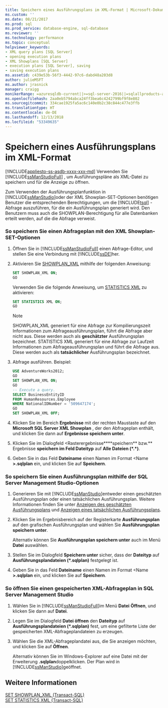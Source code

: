 ```yaml
---
title: Speichern eines Ausführungsplans im XML-Format | Microsoft-Dokumentation
ms.custom: ''
ms.date: 08/21/2017
ms.prod: sql
ms.prod_service: database-engine, sql-database
ms.reviewer: ''
ms.technology: performance
ms.topic: conceptual
helpviewer_keywords:
- XML query plans [SQL Server]
- opening execution plans
- XML Showplans [SQL Server]
- execution plans [SQL Server], saving
- saving execution plans
ms.assetid: c439e53b-56f3-4442-97c6-dabd48a203d8
author: julieMSFT
ms.author: jrasnick
manager: craigg
monikerRange: =azuresqldb-current||>=sql-server-2016||=sqlallproducts-allversions||>=sql-server-linux-2017||=azuresqldb-mi-current
ms.openlocfilehash: 2aa0eb5794abca24ff3bea6c4242799bf9f8e802
ms.sourcegitcommit: 334cae1925fa5ac6c140e0b2c38c844c477e3ffb
ms.translationtype: HT
ms.contentlocale: de-DE
ms.lasthandoff: 12/13/2018
ms.locfileid: "53349635"
---
```

# <a name="save-an-execution-plan-in-xml-format"></a>Speichern eines Ausführungsplans im XML-Format
[!INCLUDE[appliesto-ss-asdb-xxxx-xxx-md](../../includes/appliesto-ss-asdb-xxxx-xxx-md.md)]
  Verwenden Sie [!INCLUDE[ssManStudioFull](../../includes/ssmanstudiofull-md.md)] , um Ausführungspläne als XML-Datei zu speichern und für die Anzeige zu öffnen.  
  
 Zum Verwenden der Ausführungsplanfunktion in [!INCLUDE[ssManStudio](../../includes/ssmanstudio-md.md)]oder der XML Showplan-SET-Optionen benötigen Benutzer die entsprechenden Berechtigungen, um die [!INCLUDE[tsql](../../includes/tsql-md.md)] -Abfrage auszuführen, für die ein Ausführungsplan generiert wird. Den Benutzern muss auch die SHOWPLAN-Berechtigung für alle Datenbanken erteilt werden, auf die die Abfrage verweist.  
  
### <a name="to-save-a-query-plan-by-using-the-xml-showplan-set-options"></a>So speichern Sie einen Abfrageplan mit den XML Showplan-SET-Optionen  
  
1.  Öffnen Sie in [!INCLUDE[ssManStudioFull](../../includes/ssmanstudiofull-md.md)] einen Abfrage-Editor, und stellen Sie eine Verbindung mit [!INCLUDE[ssDE](../../includes/ssde-md.md)]her.  
  
2.  Aktivieren Sie [SHOWPLAN_XML](../../t-sql/statements/set-showplan-xml-transact-sql.md) mithilfe der folgenden Anweisung:  
  
    ```sql  
    SET SHOWPLAN_XML ON;  
    GO  
    ```  
  
    Verwenden Sie die folgende Anweisung, um [STATISTICS XML](../../t-sql/statements/set-statistics-xml-transact-sql.md) zu aktivieren:  
  
    ```sql  
    SET STATISTICS XML ON;  
    GO  
    ```  
  
     > [!NOTE] 
     > SHOWPLAN_XML generiert für eine Abfrage zur Kompilierungszeit Informationen zum Abfrageausführungsplan, führt die Abfrage aber nicht aus. Diese werden auch als **geschätzter** Ausführungsplan bezeichnet. STATISTICS XML generiert für eine Abfrage zur Laufzeit Informationen zum Abfrageausführungsplan und führt die Abfrage aus. Diese werden auch als **tatsächlicher** Ausführungsplan bezeichnet.  
  
3.  Abfrage ausführen. Beispiel:  
  
    ```sql  
    USE AdventureWorks2012;  
    GO  
    SET SHOWPLAN_XML ON;  
    GO  
    -- Execute a query.  
    SELECT BusinessEntityID   
    FROM HumanResources.Employee  
    WHERE NationalIDNumber = '509647174';  
    GO  
    SET SHOWPLAN_XML OFF;  
    ```  
  
4.  Klicken Sie im Bereich **Ergebnisse** mit der rechten Maustaste auf den **Microsoft SQL Server XML Showplan** , der den Abfrageplan enthält, und klicken Sie dann auf **Ergebnisse speichern unter**.  
  
5.  Klicken Sie im Dialogfeld \<Rasterergebnisse****speichern** bzw.** Ergebnisse **speichern im Feld Dateityp** auf **Alle Dateien (\*.\*)**.  
  
6.  Geben Sie in das Feld **Dateiname** einen Namen im Format \<Name **>.sqlplan** ein, und klicken Sie auf **Speichern**.  
  
### <a name="to-save-an-execution-plan-by-using-sql-server-management-studio-options"></a>So speichern Sie einen Ausführungsplan mithilfe der SQL Server Management Studio-Optionen  
  
1.  Generieren Sie mit [!INCLUDE[ssManStudio](../../includes/ssmanstudio-md.md)]entweder einen geschätzten Ausführungsplan oder einen tatsächlichen Ausführungsplan. Weitere Informationen finden Sie unter [Anzeigen des geschätzten Ausführungsplans](../../relational-databases/performance/display-the-estimated-execution-plan.md) und [Anzeigen eines tatsächlichen Ausführungsplans](../../relational-databases/performance/display-an-actual-execution-plan.md).  
  
2.  Klicken Sie im Ergebnisbereich auf der Registerkarte **Ausführungsplan** auf den grafischen Ausführungsplan und wählen Sie **Ausführungsplan speichern unter**.  
  
     Alternativ können Sie **Ausführungsplan speichern unter** auch im Menü **Datei** auswählen.  
  
3.  Stellen Sie im Dialogfeld **Speichern unter** sicher, dass der **Dateityp** auf **Ausführungsplandateien (\*.sqlplan)** festgelegt ist.  
  
4.  Geben Sie in das Feld **Dateiname** einen Namen im Format \<Name **>.sqlplan** ein, und klicken Sie auf **Speichern**.  
  
### <a name="to-open-a-saved-xml-query-plan-in-sql-server-management-studio"></a>So öffnen Sie einen gespeicherten XML-Abfrageplan in SQL Server Management Studio  
  
1.  Wählen Sie in [!INCLUDE[ssManStudioFull](../../includes/ssmanstudiofull-md.md)]im Menü **Datei** **Öffnen**, und klicken Sie dann auf **Datei**.  
  
2.  Legen Sie im Dialogfeld **Datei öffnen** den **Dateityp** auf **Ausführungsplandateien (\*.sqlplan)** fest, um eine gefilterte Liste der gespeicherten XML-Abfrageplandateien zu erzeugen.  
  
3.  Wählen Sie die XML-Abfrageplandatei aus, die Sie anzeigen möchten, und klicken Sie auf **Öffnen**.  
  
     Alternativ können Sie im Windows-Explorer auf eine Datei mit der Erweiterung **.sqlplan**doppelklicken. Der Plan wird in [!INCLUDE[ssManStudio](../../includes/ssmanstudio-md.md)]geöffnet.  
  
## <a name="see-also"></a>Weitere Informationen  
 [SET SHOWPLAN_XML &#40;Transact-SQL&#41;](../../t-sql/statements/set-showplan-xml-transact-sql.md)   
 [SET STATISTICS XML &#40;Transact-SQL&#41;](../../t-sql/statements/set-statistics-xml-transact-sql.md)  
  
  

